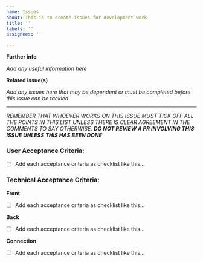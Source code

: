```yaml
---
name: Issues
about: This is to create issues for development work
title: ''
labels: ''
assignees: ''

---
```


__Further info__

_Add any useful information here_

__Related issue(s)__

_Add any issues here that may be dependent or must be completed before this issue can be tackled_

---


_REMEMBER THAT WHOEVER WORKS ON THIS ISSUE MUST TICK OFF ALL THE POINTS IN THIS LIST UNLESS THERE IS CLEAR AGREEMENT IN THE COMMENTS TO SAY OTHERWISE. **DO NOT REVIEW A PR INVOLVING THIS ISSUE UNLESS THIS HAS BEEN DONE**_ 

### User Acceptance Criteria:

- [ ] Add each acceptance criteria as checklist like this...

### Technical Acceptance Criteria:

__Front__
- [ ] Add each acceptance criteria as checklist like this...

__Back__
- [ ] Add each acceptance criteria as checklist like this...

__Connection__
- [ ] Add each acceptance criteria as checklist like this...
